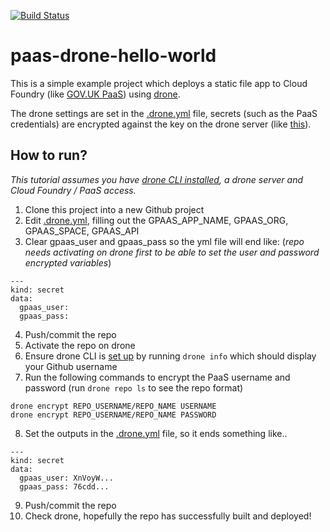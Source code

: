 [![Build Status](https://cloud.drone.io/api/badges/Ollie-4F6C6C6965/paas-drone-hello-world/status.svg)](https://cloud.drone.io/Ollie-4F6C6C6965/paas-drone-hello-world)

# paas-drone-hello-world

This is a simple example project which deploys a static file app to Cloud Foundry (like [GOV.UK PaaS](https://www.cloud.service.gov.uk/)) using [drone](https://docs.drone.io).

The drone settings are set in the [.drone.yml](.drone.yml) file, secrets (such as the PaaS credentials) are encrypted against the key on the drone server (like [this](https://docs.drone.io/config/secrets/encrypted/)).

## How to run?

_This tutorial assumes you have [drone CLI installed](https://docs.drone.io/cli/install/), a drone server and Cloud Foundry / PaaS access._

1) Clone this project into a new Github project
2) Edit [.drone.yml](.drone.yml), filling out the GPAAS_APP_NAME, GPAAS_ORG, GPAAS_SPACE, GPAAS_API
3) Clear gpaas_user and gpaas_pass so the yml file will end like: (_repo needs activating on drone first to be able to set the user and password encrypted variables_)
```
---
kind: secret
data:
  gpaas_user:
  gpaas_pass:
```
4) Push/commit the repo
5) Activate the repo on drone
6) Ensure drone CLI is [set up](https://docs.drone.io/cli/setup/) by running `drone info` which should display your Github username
7) Run the following commands to encrypt the PaaS username and password (run `drone repo ls` to see the repo format)
```
drone encrypt REPO_USERNAME/REPO_NAME USERNAME
drone encrypt REPO_USERNAME/REPO_NAME PASSWORD
```
8) Set the outputs in the [.drone.yml](.drone.yml) file, so it ends something like..
```
---
kind: secret
data:
  gpaas_user: XnVoyW...
  gpaas_pass: 76cdd...
```
9) Push/commit the repo
10) Check drone, hopefully the repo has successfully built and deployed!
